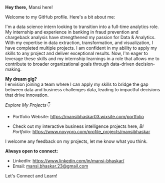 
**Hey there,** Mansi here!

Welcome to my GitHub profile. Here's a bit about me:

I'm a data science intern looking to transition into a full-time analytics role. My internship and experience in banking in fraud prevention and chargeback analysis have strengthened my passion for Data & Analytics. With my expertise in data extraction, transformation, and visualization, I have completed multiple projects.  I am confident in my ability to apply my skills to any project and deliver exceptional results. Now, I'm eager to leverage these skills and my internship learnings in a role that allows me to contribute to broader organizational goals through data-driven decision-making.

**My dream gig?**\
 I envision joining a team where I can apply my skills to bridge the gap between data and business challenges data, leading to impactful decisions that drive innovation. 

_Explore My Projects👇_

- Portfolio Website: https://mansibhaskar03.wixsite.com/portfolio 

- Check out my interactive business intelligence projects here,
_BI Portfolio:_ https://www.novypro.com/profile_projects/mansibhaskar 


I welcome any feedback on my projects, let me know what you think.

**Always open to connect:**
- LinkedIn: https://www.linkedin.com/in/mansi-bhaskar/ 
- Email: mansi.bhaskar.23@gmail.com

Let's Connect and Learn!


<!---
bhaskarmansii/bhaskarmansii is a ✨ special ✨ repository because its `README.md` (this file) appears on your GitHub profile.
You can click the Preview link to take a look at your changes.
--->

